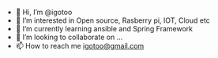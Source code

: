 - 👋 Hi, I’m @igotoo
- 👀 I’m interested in Open source, Rasberry pi, IOT, Cloud etc
- 🌱 I’m currently learning ansible and Spring Framework
- 💞️ I’m looking to collaborate on ...
- 📫 How to reach me igotoo@gmail.com

<!---
igotoo/igotoo is a ✨ special ✨ repository because its `README.md` (this file) appears on your GitHub profile.
You can click the Preview link to take a look at your changes.
--->

